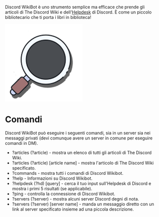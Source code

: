 <!-- TITLE: [IT] Discord WikiBot -->
<!-- SUBTITLE: Il WikiBot in Discordia -->

Discord WikiBot è uno strumento semplice ma efficace che prende gli articoli di The Discord Wiki e dell'[Helpdesk](https://support.discordapp.com/hc/it) di Discord. È come un piccolo bibliotecario che ti porta i libri in biblioteca! 

![Obktbva](/uploads/wikibot/obktbva.png "Obktbva")
# Comandi
Discord WikiBot può eseguire i seguenti comandi, sia in un server sia nei messaggi privati (devi comunque avere un server in comune per eseguire comandi in DM).

* ?articles (?article) - mostra un elenco di tutti gli articoli di The Discord Wiki.
* ?articles (?article) [article name] - mostra l'articolo di The Discord Wiki specificato. 
* ?commands - mostra tutti i comandi di Discord Wikibot.
* ?help - Informazioni su Discord Wikibot.
* ?helpdesk (?hd) [query] - cerca il tuo input sull'Helpdesk di Discord e mostra i primi 5 risultati (se applicabile). 
* ?ping - controlla la connessione di Discord Wikibot.
* ?servers (?server) - mostra alcuni server Discord degni di nota.
* ?servers (?server) [server name] - manda un messaggio diretto con un link al server specificato insieme ad una piccola descrizione.